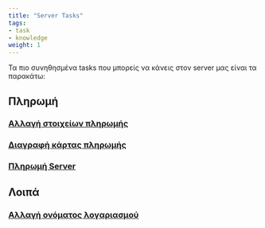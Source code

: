 ```yaml
---
title: "Server Tasks"
tags:
- task
- knowledge
weight: 1
---
```


Τα πιο συνηθησμένα tasks που μπορείς να κάνεις στον server μας είναι τα παρακάτω:

## Πληρωμή

### [Αλλαγή στοιχείων πληρωμής](/Server/Tasks/Αλλαγή%20στοιχείων%20πληρωμής.md)

### [Διαγραφή κάρτας πληρωμής](/Server/Tasks/Διαγραφή%20κάρτας%20πληρωμής.md)

### [Πληρωμή Server](/Server/Tasks/Πληρωμή%20Server.md)

## Λοιπά

### [Αλλαγή ονόματος λογαριασμού](/Server/Tasks/Αλλαγή%20ονόματος%20λογαριασμού.md)

